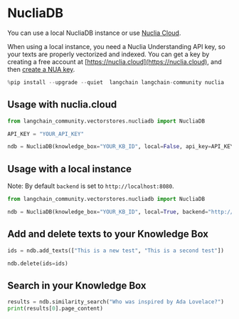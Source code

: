 # NucliaDB

You can use a local NucliaDB instance or use [Nuclia Cloud](https://nuclia.cloud).

When using a local instance, you need a Nuclia Understanding API key, so your texts are properly vectorized and indexed. You can get a key by creating a free account at [https://nuclia.cloud](https://nuclia.cloud), and then [create a NUA key](https://docs.nuclia.dev/docs/docs/using/understanding/intro).


```python
%pip install --upgrade --quiet  langchain langchain-community nuclia
```

## Usage with nuclia.cloud


```python
from langchain_community.vectorstores.nucliadb import NucliaDB

API_KEY = "YOUR_API_KEY"

ndb = NucliaDB(knowledge_box="YOUR_KB_ID", local=False, api_key=API_KEY)
```

## Usage with a local instance

Note: By default `backend` is set to `http://localhost:8080`.


```python
from langchain_community.vectorstores.nucliadb import NucliaDB

ndb = NucliaDB(knowledge_box="YOUR_KB_ID", local=True, backend="http://my-local-server")
```

## Add and delete texts to your Knowledge Box


```python
ids = ndb.add_texts(["This is a new test", "This is a second test"])
```


```python
ndb.delete(ids=ids)
```

## Search in your Knowledge Box


```python
results = ndb.similarity_search("Who was inspired by Ada Lovelace?")
print(results[0].page_content)
```
